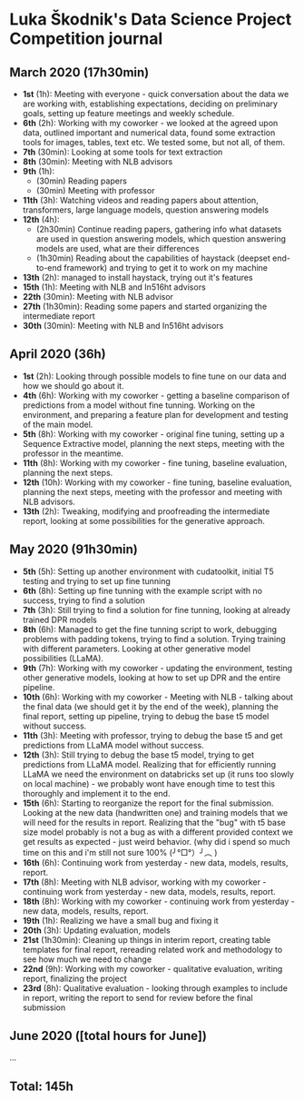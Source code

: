 # Luka Škodnik's Data Science Project Competition journal

## March 2020 (17h30min)

* **1st** (1h): Meeting with everyone - quick conversation about the data we are working with, establishing expectations, deciding on preliminary goals, setting up feature meetings and weekly schedule.
* **6th** (2h): Working with my coworker - we looked at the agreed upon data, outlined important and numerical data, found some extraction tools for images, tables, text etc. We tested some, but not all, of them.
* **7th** (30min): Looking at some tools for text extraction
* **8th** (30min): Meeting with NLB advisors
* **9th** (1h):
  * (30min) Reading papers
  * (30min) Meeting with professor
* **11th** (3h): Watching videos and reading papers about attention, transformers, large language models, question answering models
* **12th** (4h):
  * (2h30min) Continue reading papers, gathering info what datasets are used in question answering models, which question answering models are used, what are their differences
  * (1h30min) Reading about the capabilities of haystack (deepset end-to-end framework) and trying to get it to work on my machine
* **13th** (2h): managed to install haystack, trying out it's features
* **15th** (1h): Meeting with NLB and In516ht advisors
* **22th** (30min): Meeting with NLB advisor
* **27th** (1h30min): Reading some papers and started organizing the intermediate report
* **30th** (30min): Meeting with NLB and In516ht advisors

## April 2020 (36h)

* **1st** (2h): Looking through possible models to fine tune on our data and how we should go about it.
* **4th** (6h): Working with my coworker - getting a baseline comparison of predictions from a model without fine tunning. Working on the environment, and preparing a feature plan for development and testing of the main model.
* **5th** (8h): Working with my coworker - original fine tuning, setting up a Sequence Extractive model, planning the next steps, meeting with the professor in the meantime.
* **11th** (8h): Working with my coworker - fine tuning, baseline evaluation, planning the next steps.
* **12th** (10h): Working with my coworker - fine tuning, baseline evaluation, planning the next steps, meeting with the professor and meeting with NLB advisors.
* **13th** (2h): Tweaking, modifying and proofreading the intermediate report, looking at some possibilities for the generative approach.

## May 2020 (91h30min)

* **5th** (5h): Setting up another environment with cudatoolkit, initial T5 testing and trying to set up fine tunning
* **6th** (8h): Setting up fine tunning with the example script with no success, trying to find a solution
* **7th** (3h): Still trying to find a solution for fine tunning, looking at already trained DPR models
* **8th** (6h): Managed to get the fine tunning script to work, debugging problems with padding tokens, trying to find a solution. Trying training with different parameters. Looking at other generative model possibilities (LLaMA).
* **9th** (7h): Working with my coworker - updating the environment, testing other generative models, looking at how to set up DPR and the entire pipeline.
* **10th** (6h): Working with my coworker - Meeting with NLB - talking about the final data (we should get it by the end of the week), planning the final report, setting up pipeline, trying to debug the base t5 model without success.
* **11th** (3h): Meeting with professor, trying to debug the base t5 and get predictions from LLaMA model without success.
* **12th** (3h): Still trying to debug the base t5 model, trying to get predictions from LLaMA model. Realizing that for efficiently running LLaMA we need the environment on databricks set up (it runs too slowly on local machine) - we probably wont have enough time to test this thoroughly and implement it to the end.
* **15th** (6h): Starting to reorganize the report for the final submission. Looking at the new data (handwritten one) and training models that we will need for the results in report. Realizing that the "bug" with t5 base size model probably is not a bug as with a different provided context we get results as expected - just weird behavior. (why did i spend so much time on this and i'm still not sure 100% (╯°□°）╯︵ )
* **16th** (6h): Continuing work from yesterday - new data, models, results, report.
* **17th** (8h): Meeting with NLB advisor, working with my coworker - continuing work from yesterday - new data, models, results, report.
* **18th** (8h): Working with my coworker - continuing work from yesterday - new data, models, results, report.
* **19th** (1h): Realizing we have a small bug and fixing it
* **20th** (3h): Updating evaluation, models
* **21st** (1h30min): Cleaning up things in interim report, creating table templates for final report, rereading related work and methodology to see how much we need to change
* **22nd** (9h): Working with my coworker - qualitative evaluation, writing report, finalizing the project
* **23rd** (8h): Qualitative evaluation - looking through examples to include in report, writing the report to send for review before the final submission

## June 2020 ([total hours for June])

...

## Total: 145h